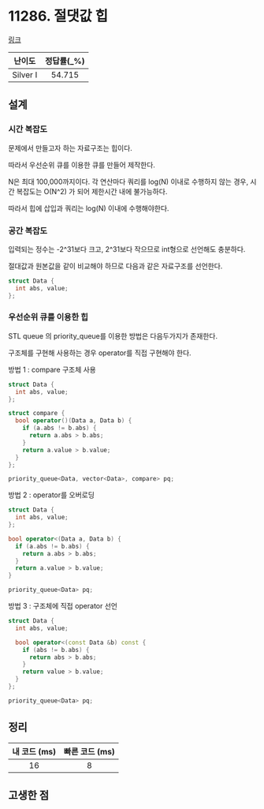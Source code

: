 # 11286. 절댓값 힙

[링크](https://www.acmicpc.net/problem/11286)

|  난이도  | 정답률(\_%) |
| :------: | :---------: |
| Silver I |   54.715    |

## 설계

### 시간 복잡도

문제에서 만들고자 하는 자료구조는 힙이다.

따라서 우선순위 큐를 이용한 큐를 만들어 제작한다.

N은 최대 100,000까지이다. 각 연산마다 쿼리를 log(N) 이내로 수행하지 않는 경우, 시간 복잡도는 O(N^2) 가 되어 제한시간 내에 불가능하다.

따라서 힙에 삽입과 쿼리는 log(N) 이내에 수행해야한다.

### 공간 복잡도

입력되는 정수는 -2^31보다 크고, 2^31보다 작으므로 int형으로 선언해도 충분하다.

절대값과 원본값을 같이 비교해야 하므로 다음과 같은 자료구조를 선언한다.

```cpp
struct Data {
  int abs, value;
};
```

### 우선순위 큐를 이용한 힙

STL queue 의 priority_queue를 이용한 방법은 다음두가지가 존재한다.

구조체를 구현해 사용하는 경우 operator를 직접 구현해야 한다.

방법 1 : compare 구조체 사용

```cpp
struct Data {
  int abs, value;
};

struct compare {
  bool operator()(Data a, Data b) {
    if (a.abs != b.abs) {
      return a.abs > b.abs;
    }
    return a.value > b.value;
  }
};

priority_queue<Data, vector<Data>, compare> pq;
```

방법 2 : operator를 오버로딩

```cpp
struct Data {
  int abs, value;
};

bool operator<(Data a, Data b) {
  if (a.abs != b.abs) {
    return a.abs > b.abs;
  }
  return a.value > b.value;
}

priority_queue<Data> pq;
```

방법 3 : 구조체에 직접 operator 선언

```cpp
struct Data {
  int abs, value;

  bool operator<(const Data &b) const {
    if (abs != b.abs) {
      return abs > b.abs;
    }
    return value > b.value;
  }
};

priority_queue<Data> pq;
```

## 정리

| 내 코드 (ms) | 빠른 코드 (ms) |
| :----------: | :------------: |
|      16      |       8        |

## 고생한 점
